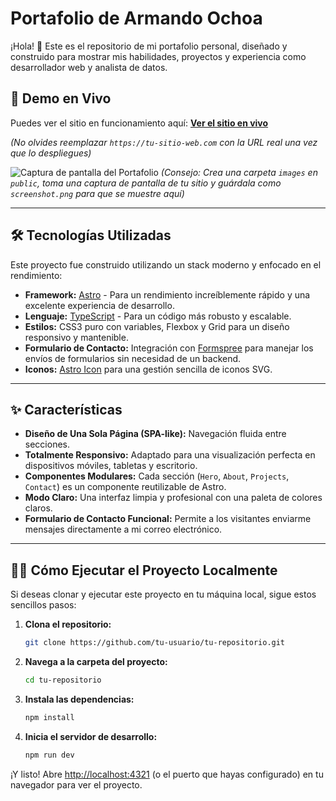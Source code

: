 # Portafolio de Armando Ochoa

¡Hola! 👋 Este es el repositorio de mi portafolio personal, diseñado y construido para mostrar mis habilidades, proyectos y experiencia como desarrollador web y analista de datos.

## 🚀 Demo en Vivo

Puedes ver el sitio en funcionamiento aquí: **[Ver el sitio en vivo](https://tu-sitio-web.com)**

*(No olvides reemplazar `https://tu-sitio-web.com` con la URL real una vez que lo despliegues)*

![Captura de pantalla del Portafolio](./public/images/screenshot.png)
*(Consejo: Crea una carpeta `images` en `public`, toma una captura de pantalla de tu sitio y guárdala como `screenshot.png` para que se muestre aquí)*

---

## 🛠️ Tecnologías Utilizadas

Este proyecto fue construido utilizando un stack moderno y enfocado en el rendimiento:

*   **Framework:** [Astro](https://astro.build/) - Para un rendimiento increíblemente rápido y una excelente experiencia de desarrollo.
*   **Lenguaje:** [TypeScript](https://www.typescriptlang.org/) - Para un código más robusto y escalable.
*   **Estilos:** CSS3 puro con variables, Flexbox y Grid para un diseño responsivo y mantenible.
*   **Formulario de Contacto:** Integración con [Formspree](https://formspree.io/) para manejar los envíos de formularios sin necesidad de un backend.
*   **Iconos:** [Astro Icon](https://github.com/natemoo-re/astro-icon) para una gestión sencilla de iconos SVG.

---

## ✨ Características

*   **Diseño de Una Sola Página (SPA-like):** Navegación fluida entre secciones.
*   **Totalmente Responsivo:** Adaptado para una visualización perfecta en dispositivos móviles, tabletas y escritorio.
*   **Componentes Modulares:** Cada sección (`Hero`, `About`, `Projects`, `Contact`) es un componente reutilizable de Astro.
*   **Modo Claro:** Una interfaz limpia y profesional con una paleta de colores claros.
*   **Formulario de Contacto Funcional:** Permite a los visitantes enviarme mensajes directamente a mi correo electrónico.

---

## 🏃‍♂️ Cómo Ejecutar el Proyecto Localmente

Si deseas clonar y ejecutar este proyecto en tu máquina local, sigue estos sencillos pasos:

1.  **Clona el repositorio:**
    ```sh
    git clone https://github.com/tu-usuario/tu-repositorio.git
    ```

2.  **Navega a la carpeta del proyecto:**
    ```sh
    cd tu-repositorio
    ```

3.  **Instala las dependencias:**
    ```sh
    npm install
    ```

4.  **Inicia el servidor de desarrollo:**
    ```sh
    npm run dev
    ```

¡Y listo! Abre [http://localhost:4321](http://localhost:4321) (o el puerto que hayas configurado) en tu navegador para ver el proyecto.
